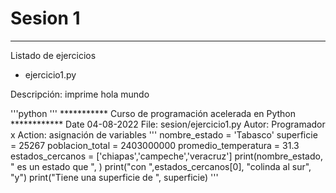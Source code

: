 # Sesion 1

---
Listado de ejercicios

* ejercicio1.py

Descripción: imprime hola mundo

   '''python
      '''
      *********** Curso de programación acelerada en Python ************
      Date 04-08-2022
      File: sesion/ejercicio1.py
      Autor: Programador x
      Action: asignación de variables
      '''
      nombre_estado = 'Tabasco'
      superficie = 25267
      poblacion_total = 2403000000
      promedio_temperatura = 31.3
      estados_cercanos = ['chiapas','campeche','veracruz']
      print(nombre_estado, " es un estado que ", )
      print("con ",estados_cercanos[0], "colinda al sur", "y")
      print("Tiene una superficie de ", superficie)
      '''


